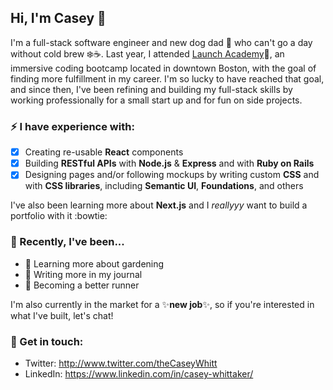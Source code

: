 ## Hi, I'm Casey 👋

I'm a full-stack software engineer and new dog dad :dog: who can't go a day without cold brew :snowflake::coffee:. Last year, I attended [Launch Academy](http://www.launchacademy.com):rocket:, an immersive coding bootcamp located in downtown Boston, with the goal of finding more fulfillment in my career. I'm so lucky to have reached that goal, and since then, I've been refining and building my full-stack skills by working professionally for a small start up and for fun on side projects.

### :zap: I have experience with:
- [x] Creating re-usable **React** components
- [x] Building **RESTful APIs** with **Node.js** & **Express** and with **Ruby on Rails**
- [x] Designing pages and/or following mockups by writing custom **CSS** and with **CSS libraries**, including **Semantic UI**, **Foundations**, and others

I've also been learning more about **Next.js** and I *reallyyy* want to build a portfolio with it :bowtie:

### :eyes: Recently, I've been...
- :seedling: Learning more about gardening
- :notebook_with_decorative_cover: Writing more in my journal
- :running: Becoming a better runner

I'm also currently in the market for a :sparkles:**new job**:sparkles:, so if you're interested in what I've built, let's chat!

### :speech_balloon: Get in touch:
- Twitter: http://www.twitter.com/theCaseyWhitt
- LinkedIn: https://www.linkedin.com/in/casey-whittaker/
